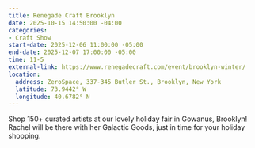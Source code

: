 ```yaml
---
title: Renegade Craft Brooklyn
date: 2025-10-15 14:50:00 -04:00
categories:
- Craft Show
start-date: 2025-12-06 11:00:00 -05:00
end-date: 2025-12-07 17:00:00 -05:00
time: 11-5
external-link: https://www.renegadecraft.com/event/brooklyn-winter/
location:
  address: ZeroSpace, 337-345 Butler St., Brooklyn, New York
  latitude: 73.9442° W
  longitude: 40.6782° N
---
```


Shop 150+ curated artists at our lovely holiday fair in Gowanus, Brooklyn! Rachel will be there with her Galactic Goods, just in time for your holiday shopping. 
